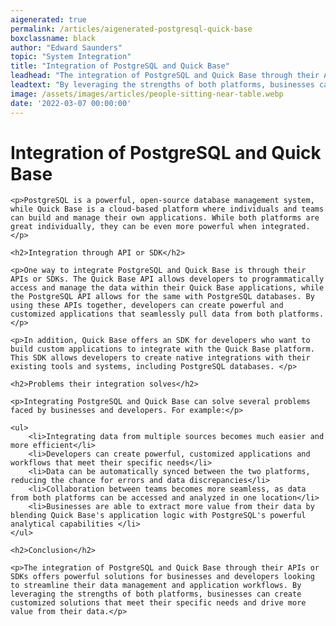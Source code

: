 ```yaml
---
aigenerated: true
permalink: /articles/aigenerated-postgresql-quick-base
boxclassname: black
author: "Edward Saunders"
topic: "System Integration"
title: "Integration of PostgreSQL and Quick Base"
leadhead: "The integration of PostgreSQL and Quick Base through their APIs or SDKs offers powerful solutions for businesses and developers looking to streamline their data management and application workflows"
leadtext: "By leveraging the strengths of both platforms, businesses can create customized solutions that meet their specific needs and drive more value from their data."
image: /assets/images/articles/people-sitting-near-table.webp
date: '2022-03-07 00:00:00'
---
```

<div class="arttext">	<h1>Integration of PostgreSQL and Quick Base</h1>

	<p>PostgreSQL is a powerful, open-source database management system, while Quick Base is a cloud-based platform where individuals and teams can build and manage their own applications. While both platforms are great individually, they can be even more powerful when integrated. </p>

	<h2>Integration through API or SDK</h2>

	<p>One way to integrate PostgreSQL and Quick Base is through their APIs or SDKs. The Quick Base API allows developers to programmatically access and manage the data within their Quick Base applications, while the PostgreSQL API allows for the same with PostgreSQL databases. By using these APIs together, developers can create powerful and customized applications that seamlessly pull data from both platforms. </p>

	<p>In addition, Quick Base offers an SDK for developers who want to build custom applications to integrate with the Quick Base platform. This SDK allows developers to create native integrations with their existing tools and systems, including PostgreSQL databases. </p>

	<h2>Problems their integration solves</h2>

	<p>Integrating PostgreSQL and Quick Base can solve several problems faced by businesses and developers. For example:</p>

	<ul>
	    <li>Integrating data from multiple sources becomes much easier and more efficient</li>
	    <li>Developers can create powerful, customized applications and workflows that meet their specific needs</li>
	    <li>Data can be automatically synced between the two platforms, reducing the chance for errors and data discrepancies</li>
	    <li>Collaboration between teams becomes more seamless, as data from both platforms can be accessed and analyzed in one location</li>
	    <li>Businesses are able to extract more value from their data by blending Quick Base's application logic with PostgreSQL's powerful analytical capabilities </li>
	</ul>

	<h2>Conclusion</h2>

	<p>The integration of PostgreSQL and Quick Base through their APIs or SDKs offers powerful solutions for businesses and developers looking to streamline their data management and application workflows. By leveraging the strengths of both platforms, businesses can create customized solutions that meet their specific needs and drive more value from their data.</p>

</div>